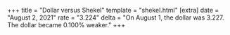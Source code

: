 +++
title = "Dollar versus Shekel"
template = "shekel.html"
[extra]
date = "August  2, 2021"
rate = "3.224"
delta = "On August  1, the dollar was 3.227. The dollar became 0.100% weaker."
+++
